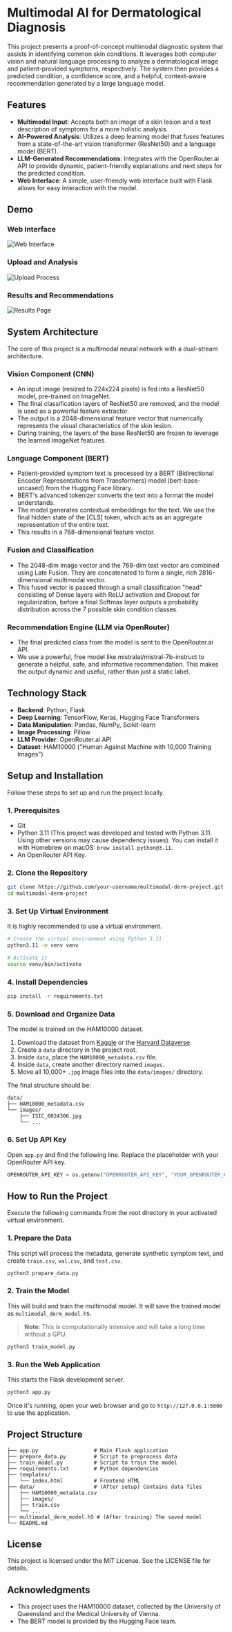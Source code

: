 # Multimodal AI for Dermatological Diagnosis

This project presents a proof-of-concept multimodal diagnostic system that assists in identifying common skin conditions. It leverages both computer vision and natural language processing to analyze a dermatological image and patient-provided symptoms, respectively. The system then provides a predicted condition, a confidence score, and a helpful, context-aware recommendation generated by a large language model.

## Features

- **Multimodal Input**: Accepts both an image of a skin lesion and a text description of symptoms for a more holistic analysis.
- **AI-Powered Analysis**: Utilizes a deep learning model that fuses features from a state-of-the-art vision transformer (ResNet50) and a language model (BERT).
- **LLM-Generated Recommendations**: Integrates with the OpenRouter.ai API to provide dynamic, patient-friendly explanations and next steps for the predicted condition.
- **Web Interface**: A simple, user-friendly web interface built with Flask allows for easy interaction with the model.

## Demo

### Web Interface
![Web Interface](images/web-interface.png)

### Upload and Analysis
![Upload Process](images/upload-demo.png)

### Results and Recommendations
![Results Page](images/results-example.png)

## System Architecture

The core of this project is a multimodal neural network with a dual-stream architecture.

### Vision Component (CNN)

- An input image (resized to 224x224 pixels) is fed into a ResNet50 model, pre-trained on ImageNet.
- The final classification layers of ResNet50 are removed, and the model is used as a powerful feature extractor.
- The output is a 2048-dimensional feature vector that numerically represents the visual characteristics of the skin lesion.
- During training, the layers of the base ResNet50 are frozen to leverage the learned ImageNet features.

### Language Component (BERT)

- Patient-provided symptom text is processed by a BERT (Bidirectional Encoder Representations from Transformers) model (bert-base-uncased) from the Hugging Face library.
- BERT's advanced tokenizer converts the text into a format the model understands.
- The model generates contextual embeddings for the text. We use the final hidden state of the [CLS] token, which acts as an aggregate representation of the entire text.
- This results in a 768-dimensional feature vector.

### Fusion and Classification

- The 2048-dim image vector and the 768-dim text vector are combined using Late Fusion. They are concatenated to form a single, rich 2816-dimensional multimodal vector.
- This fused vector is passed through a small classification "head" consisting of Dense layers with ReLU activation and Dropout for regularization, before a final Softmax layer outputs a probability distribution across the 7 possible skin condition classes.

### Recommendation Engine (LLM via OpenRouter)

- The final predicted class from the model is sent to the OpenRouter.ai API.
- We use a powerful, free model like mistralai/mistral-7b-instruct to generate a helpful, safe, and informative recommendation. This makes the output dynamic and useful, rather than just a static label.

## Technology Stack

- **Backend**: Python, Flask
- **Deep Learning**: TensorFlow, Keras, Hugging Face Transformers
- **Data Manipulation**: Pandas, NumPy, Scikit-learn
- **Image Processing**: Pillow
- **LLM Provider**: OpenRouter.ai API
- **Dataset**: HAM10000 ("Human Against Machine with 10,000 Training Images")

## Setup and Installation

Follow these steps to set up and run the project locally.

### 1. Prerequisites

- Git
- Python 3.11 (This project was developed and tested with Python 3.11. Using other versions may cause dependency issues). You can install it with Homebrew on macOS: `brew install python@3.11`.
- An OpenRouter API Key.

### 2. Clone the Repository

```bash
git clone https://github.com/your-username/multimodal-derm-project.git
cd multimodal-derm-project
```

### 3. Set Up Virtual Environment

It is highly recommended to use a virtual environment.

```bash
# Create the virtual environment using Python 3.11
python3.11 -m venv venv

# Activate it
source venv/bin/activate
```

### 4. Install Dependencies

```bash
pip install -r requirements.txt
```

### 5. Download and Organize Data

The model is trained on the HAM10000 dataset.

1. Download the dataset from [Kaggle](https://www.kaggle.com) or the [Harvard Dataverse](https://dataverse.harvard.edu).
2. Create a `data` directory in the project root.
3. Inside `data`, place the `HAM10000_metadata.csv` file.
4. Inside `data`, create another directory named `images`.
5. Move all 10,000+ `.jpg` image files into the `data/images/` directory.

The final structure should be:

```
data/
├── HAM10000_metadata.csv
└── images/
    ├── ISIC_0024306.jpg
    └── ...
```

### 6. Set Up API Key

Open `app.py` and find the following line. Replace the placeholder with your OpenRouter API key.

```python
OPENROUTER_API_KEY = os.getenv("OPENROUTER_API_KEY", "YOUR_OPENROUTER_KEY_HERE")
```

## How to Run the Project

Execute the following commands from the root directory in your activated virtual environment.

### 1. Prepare the Data

This script will process the metadata, generate synthetic symptom text, and create `train.csv`, `val.csv`, and `test.csv`.

```bash
python3 prepare_data.py
```

### 2. Train the Model

This will build and train the multimodal model. It will save the trained model as `multimodal_derm_model.h5`. 

> **Note**: This is computationally intensive and will take a long time without a GPU.

```bash
python3 train_model.py
```

### 3. Run the Web Application

This starts the Flask development server.

```bash
python3 app.py
```

Once it's running, open your web browser and go to `http://127.0.0.1:5000` to use the application.

## Project Structure

```
├── app.py                  # Main Flask application
├── prepare_data.py         # Script to preprocess data
├── train_model.py          # Script to train the model
├── requirements.txt        # Python dependencies
├── templates/
│   └── index.html          # Frontend HTML
├── data/                   # (After setup) Contains data files
│   ├── HAM10000_metadata.csv
│   ├── images/
│   ├── train.csv
│   └── ...
├── multimodal_derm_model.h5 # (After training) The saved model
└── README.md
```

## License

This project is licensed under the MIT License. See the LICENSE file for details.

## Acknowledgments

- This project uses the HAM10000 dataset, collected by the University of Queensland and the Medical University of Vienna.
- The BERT model is provided by the Hugging Face team.
